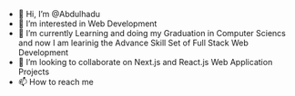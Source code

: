 - 👋 Hi, I’m @Abdulhadu
- 👀 I’m interested in Web Development
- 🌱 I’m currently Learning and doing my Graduation in Computer Sciencs and now I am learinig the Advance Skill Set of Full Stack Web Development
- 💞️ I’m looking to collaborate on Next.js and React.js Web Application Projects
- 📫 How to reach me 

<!---
Abdulhadu/Abdulhadu is a ✨ special ✨ repository because its `README.md` (this file) appears on your GitHub profile.
You can click the Preview link to take a look at your changes.
--->
